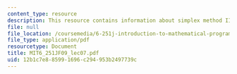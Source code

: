 ```yaml
---
content_type: resource
description: This resource contains information about simplex method III.
file: null
file_location: /coursemedia/6-251j-introduction-to-mathematical-programming-fall-2009/12b1c7e885991696c294953b2497739c_MIT6_251JF09_lec07.pdf
file_type: application/pdf
resourcetype: Document
title: MIT6_251JF09_lec07.pdf
uid: 12b1c7e8-8599-1696-c294-953b2497739c
---
```

